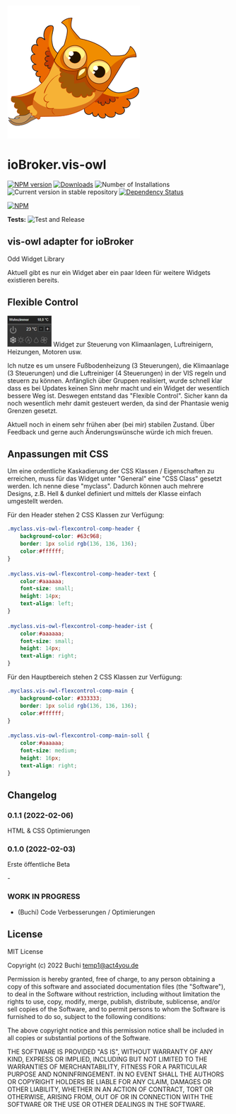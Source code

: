 ![Logo](admin/vis-owl.png)
# ioBroker.vis-owl

[![NPM version](https://img.shields.io/npm/v/iobroker.vis-owl.svg)](https://www.npmjs.com/package/iobroker.vis-owl)
[![Downloads](https://img.shields.io/npm/dm/iobroker.vis-owl.svg)](https://www.npmjs.com/package/iobroker.vis-owl)
![Number of Installations](https://iobroker.live/badges/vis-owl-installed.svg)
![Current version in stable repository](https://iobroker.live/badges/vis-owl-stable.svg)
[![Dependency Status](https://img.shields.io/david/gerbuchner/iobroker.vis-owl.svg)](https://david-dm.org/gerbuchner/iobroker.vis-owl)

[![NPM](https://nodei.co/npm/iobroker.vis-owl.png?downloads=true)](https://nodei.co/npm/iobroker.vis-owl/)

**Tests:** ![Test and Release](https://github.com/gerbuchner/ioBroker.vis-owl/workflows/Test%20and%20Release/badge.svg)

## vis-owl adapter for ioBroker

Odd Widget Library

Aktuell gibt es nur ein Widget aber ein paar Ideen für weitere Widgets existieren bereits.

## Flexible Control
<img src="widgets/vis-owl/img/vis-owl.png">
Widget zur Steuerung von Klimaanlagen, Luftreinigern, Heizungen, Motoren usw.

Ich nutze es um unsere Fußbodenheizung (3 Steuerungen), die Klimaanlage (3 Steuerungen) und die Luftreiniger (4 Steuerungen) in der VIS regeln und steuern zu können. Anfänglich über Gruppen realisiert, wurde schnell klar dass es bei Updates keinen Sinn mehr macht und ein Widget der wesentlich bessere Weg ist. Deswegen entstand das "Flexible Control". Sicher kann da noch wesentlich mehr damit gesteuert werden, da sind der Phantasie wenig Grenzen gesetzt.

Aktuell noch in einem sehr frühen aber (bei mir) stabilen Zustand. Über Feedback und gerne auch Änderungswünsche würde ich mich freuen.


## Anpassungen mit CSS
Um eine ordentliche Kaskadierung der CSS Klassen / Eigenschaften zu erreichen, muss für das Widget unter "General" eine "CSS Class" gesetzt werden. Ich nenne diese "myclass". Dadurch können auch mehrere Designs, z.B. Hell & dunkel definiert und mittels der Klasse einfach umgestellt werden.

Für den Header stehen 2 CSS Klassen zur Verfügung:
```css
.myclass.vis-owl-flexcontrol-comp-header {
    background-color: #63c968; 
    border: 1px solid rgb(136, 136, 136); 
    color:#ffffff;
}

.myclass.vis-owl-flexcontrol-comp-header-text {
    color:#aaaaaa;
    font-size: small;
    height: 14px;
    text-align: left;
}

.myclass.vis-owl-flexcontrol-comp-header-ist {
    color:#aaaaaa;
    font-size: small;
    height: 14px;
    text-align: right;
}
```

Für den Hauptbereich stehen 2 CSS Klassen zur Verfügung:
```css
.myclass.vis-owl-flexcontrol-comp-main {
    background-color: #333333; 
    border: 1px solid rgb(136, 136, 136); 
    color:#ffffff;
}

.myclass.vis-owl-flexcontrol-comp-main-soll {
    color:#aaaaaa;
    font-size: medium;
    height: 16px;
    text-align: right;
}
```

## Changelog
### 0.1.1 (2022-02-06)
HTML & CSS Optimierungen
### 0.1.0 (2022-02-03)
Erste öffentliche Beta
<!--
    Placeholder for the next version (at the beginning of the line):
    ###- **WORK IN PROGRESS**
-->-

### **WORK IN PROGRESS**
* (Buchi) Code Verbesserungen / Optimierungen

## License
MIT License

Copyright (c) 2022 Buchi <temp1@act4you.de>

Permission is hereby granted, free of charge, to any person obtaining a copy
of this software and associated documentation files (the "Software"), to deal
in the Software without restriction, including without limitation the rights
to use, copy, modify, merge, publish, distribute, sublicense, and/or sell
copies of the Software, and to permit persons to whom the Software is
furnished to do so, subject to the following conditions:

The above copyright notice and this permission notice shall be included in all
copies or substantial portions of the Software.

THE SOFTWARE IS PROVIDED "AS IS", WITHOUT WARRANTY OF ANY KIND, EXPRESS OR
IMPLIED, INCLUDING BUT NOT LIMITED TO THE WARRANTIES OF MERCHANTABILITY,
FITNESS FOR A PARTICULAR PURPOSE AND NONINFRINGEMENT. IN NO EVENT SHALL THE
AUTHORS OR COPYRIGHT HOLDERS BE LIABLE FOR ANY CLAIM, DAMAGES OR OTHER
LIABILITY, WHETHER IN AN ACTION OF CONTRACT, TORT OR OTHERWISE, ARISING FROM,
OUT OF OR IN CONNECTION WITH THE SOFTWARE OR THE USE OR OTHER DEALINGS IN THE
SOFTWARE.

